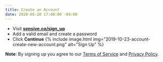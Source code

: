 ```yaml
---
title: Create an Account
date: 2020-05-20 17:49:00 -04:00
---
```


- Visit [**sensive.co/sign_up**](https://app.sensive.co/sign_up)
- Add a valid email and create a password
- Click **Continue**
{% include image.html img="2019-10-23-account-create-new-account.png" alt="Sign Up" %}



**Note**: By signing up you agree to our [Terms of Service](https://sensive.co/terms) and [Privacy Policy](https://sensive.co/privacy).